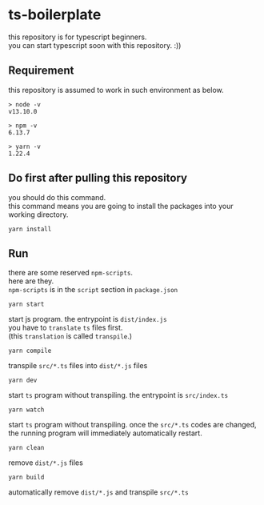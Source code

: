 # ts-boilerplate

this repository is for typescript beginners.  
you can start typescript soon with this repository. :))

## Requirement

this repository is assumed to work in such environment as below.

 ```
> node -v
v13.10.0

> npm -v               
6.13.7

> yarn -v
1.22.4
```

## Do first after pulling this repository

you should do this command.  
this command means you are going to install the packages into your working directory.

```
yarn install
```

## Run

there are some reserved `npm-scripts`.  
here are they.  
`npm-scripts` is in the `script` section in `package.json`

```
yarn start
```
start js program. the entrypoint is `dist/index.js`  
you have to `translate` `ts` files first.  
(this `translation` is called `transpile`.)

```
yarn compile
```
transpile `src/*.ts` files into `dist/*.js` files
 
```
yarn dev
```
start `ts` program without transpiling. the entrypoint is `src/index.ts`

```
yarn watch
``` 
start `ts` program without transpiling. once the `src/*.ts` codes are changed, the running program will immediately automatically restart.

```
yarn clean
```
remove `dist/*.js` files

```
yarn build
```
automatically remove `dist/*.js` and transpile `src/*.ts`